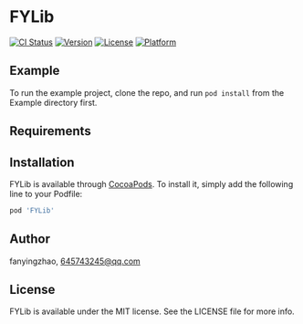# FYLib

[![CI Status](https://img.shields.io/travis/fanyingzhao/FYLib.svg?style=flat)](https://travis-ci.org/fanyingzhao/FYLib)
[![Version](https://img.shields.io/cocoapods/v/FYLib.svg?style=flat)](https://cocoapods.org/pods/FYLib)
[![License](https://img.shields.io/cocoapods/l/FYLib.svg?style=flat)](https://cocoapods.org/pods/FYLib)
[![Platform](https://img.shields.io/cocoapods/p/FYLib.svg?style=flat)](https://cocoapods.org/pods/FYLib)

## Example

To run the example project, clone the repo, and run `pod install` from the Example directory first.

## Requirements

## Installation

FYLib is available through [CocoaPods](https://cocoapods.org). To install
it, simply add the following line to your Podfile:

```ruby
pod 'FYLib'
```

## Author

fanyingzhao, 645743245@qq.com

## License

FYLib is available under the MIT license. See the LICENSE file for more info.
